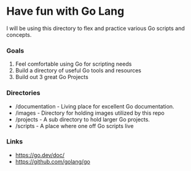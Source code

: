 # Have fun with Go Lang
I will be using this directory to flex and practice various Go scripts and concepts. 

### Goals
1) Feel comfortable using Go for scripting needs
2) Build a directory of useful Go tools and resources
3) Build out 3 great Go Projects


### Directories

- /documentation - Living place for excellent Go documentation.
- /images - Directory for holding images utilized by this repo
- /projects - A sub directory to hold larger Go projects. 
- /scripts - A place where one off Go scripts live

### Links
- https://go.dev/doc/
- https://github.com/golang/go

